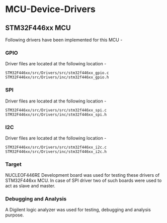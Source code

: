 # MCU-Device-Drivers

## STM32F446xx MCU

Following drivers have been implemented for this MCU - 

### GPIO 

Driver files are located at the following location - 

```shell
STM32F446xx/src/Drivers/src/stm32f446xx_gpio.c
STM32F446xx/src/Drivers/inc/stm32f446xx_gpio.h
```

### SPI 

Driver files are located at the following location - 

```shell
STM32F446xx/src/Drivers/src/stm32f446xx_spi.c
STM32F446xx/src/Drivers/inc/stm32f446xx_spi.h
```

### I2C 

Driver files are located at the following location - 

```shell
STM32F446xx/src/Drivers/src/stm32f446xx_i2c.c
STM32F446xx/src/Drivers/inc/stm32f446xx_i2c.h
```

### Target

NUCLEOF446RE Development board was used for testing these drivers of STM32F446xx MCU. In case of SPI driver two of such boards were used to act as slave and master. 

### Debugging and Analysis

A Digilent logic analyzer was used for testing, debugging and analysis purpose.